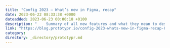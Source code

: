 ```yaml
---
title: "Config 2023 — What’s new in Figma, recap"
date: 2023-06-22 08:33:38 +0000
dateadded: 2023-06-23 00:00:18 +0100
description: "    Summary of all new features and what they mean to designers  Continue reading on Prototypr »  "
link: "https://blog.prototypr.io/config-2023-whats-new-in-figma-recap-837240c89516?source=rss----eb297ea1161a---4"
category:
directory: _directory/prototypr.md
---
```

